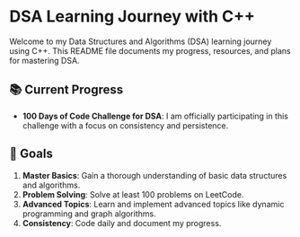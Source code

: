 # DSA Learning Journey with C++

Welcome to my Data Structures and Algorithms (DSA) learning journey using C++. This README file documents my progress, resources, and plans for mastering DSA.

## 📚 Current Progress

- **100 Days of Code Challenge for DSA**: I am officially participating in this challenge with a focus on consistency and persistence.

## 🎯 Goals

1. **Master Basics**: Gain a thorough understanding of basic data structures and algorithms.
2. **Problem Solving**: Solve at least 100 problems on LeetCode.
3. **Advanced Topics**: Learn and implement advanced topics like dynamic programming and graph algorithms.
4. **Consistency**: Code daily and document my progress.

